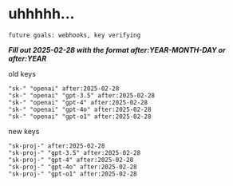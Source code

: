 # uhhhhh...

`future goals: webhooks, key verifying`



***Fill out 2025-02-28 with the format after:YEAR-MONTH-DAY or after:YEAR***

old keys
```
"sk-" "openai" after:2025-02-28
"sk-" "openai" "gpt-3.5" after:2025-02-28
"sk-" "openai" "gpt-4" after:2025-02-28
"sk-" "openai" "gpt-4o" after:2025-02-28
"sk-" "openai" "gpt-o1" after:2025-02-28
```

new keys
```
"sk-proj-" after:2025-02-28
"sk-proj-" "gpt-3.5" after:2025-02-28
"sk-proj-" "gpt-4" after:2025-02-28
"sk-proj-" "gpt-4o" after:2025-02-28
"sk-proj-" "gpt-o1" after:2025-02-28
```
